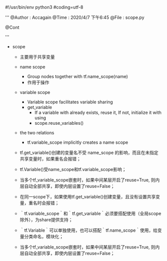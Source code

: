 #!/usr/bin/env python3
#coding=utf-8

'''
@Author : Accagain
@Time   : 2020/4/7 下午6:45
@File   : scope.py

@Cont
    
'''



- scope
    - 主要用于共享变量
    
    - name scope
        - Group nodes together with tf.name_scope(name)
        - 作用于操作
        
    - variable scope
        - Variable scope facilitates variable sharing
        - get_variable
            - If a variable with <name> already exists, reuse it, If not, initialize it with <shape> using <initializer>
            - scope.reuse_variables()
            
    - the two relations
        - tf.variable_scope implicitly creates a name scope
        
    - tf.get_variable()创建的变量名不受 name_scope 的影响，而且在未指定共享变量时，如果重名会报错；
    - tf.Variable()受name_scope和tf.variable_scope影响；
    - 当多个tf_variable_scope嵌套时，如果中间某层开启了reuse=True, 则内层自动全部共享，即使内层设置了reuse=False；
    - 在同一scope下，如果使用tf.get_variable()创建变量，且没有设置共享变量，重名时会报错；
    - ｀tf.variable_scope｀和｀tf.get_variable｀必须要搭配使用（全局scope除外），为share提供支持；
    - ｀tf.Variable｀可以单独使用，也可以搭配｀tf.name_scope｀使用，给变量分类命名，模块化；
    - 当多个tf_variable_scope嵌套时，如果中间某层开启了reuse=True, 则内层自动全部共享，即使内层设置了reuse=False；
    

